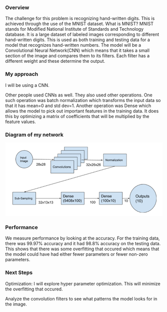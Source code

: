 ### Overview 
The challenge for this problem is recognizing hand-written digits. This is achieved through the use of the MNIST dataset. What is MNIST? MNIST stands for Modified National Institute of Standards and Technology database. It is a large dataset of labeled images corresponding to different hand-written digits. This is used as both training and testing data for a model that recognizes hand-written numbers. The model will be a Convolutional Neural Network(CNN) which means that it takes a small section of the image and compares them to its filters. Each filter has a different weight and these determine the output.

### My approach
I will be using a CNN. 

Other people used CNNs as well. They also used other operations. One such operation was batch normalization which transforms the input data so that it has mean=0 and std dev=1. Another operation was Dense which allows the model to pick out important features in the training data. It does this by optimizing a matrix of coefficients that will be multiplied by the feature values.

### Diagram of my network
![NetWork Diagram](NetworkDiagram.png)

### Performance
We measure performance by looking at the accuracy. For the training data, there was 99.97% accuracy and it had 98.8% accuracy on the testing data. This shows that there was some overfitting that occured which means that the model could have had either fewer parameters or fewer non-zero parameters.


### Next Steps
Optimization:  I will explore hyper parameter optimization. This will minimize the overfitting that occured.

Analyze the convolution filters to see what patterns the model looks for in the image.
